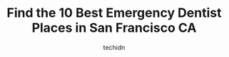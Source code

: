 ---
layout: ampstory
image: https://i0.wp.com/www.depkes.org/wp-content/uploads/2023/06/emergency-dentist-0-in-san-francisco-ca-1685764139.jpeg?resize=640,853
author: techidn
featured: false
description: Discover the impressive array of Emergency Dentist options in San Francisco CA, where you can find 10 of the largest Emergency Dentist establishments in the area. From renowned classics to h
title: Find the 10 Best Emergency Dentist Places in San Francisco CA
cover:
   title: Find the 10 Best Emergency Dentist Places in San Francisco CA
   subtitle: Rickpate
   background: https://www.depkes.org/wp-content/uploads/2023/06/emergency-dentist-0-in-san-francisco-ca-1685764139.jpeg

pages: 
 - layout: thirds
   top: <h1>#1 Union Street Dental Care</h1>
   bottom: "<p>BEST Dental office!Staff utterly professional ~ my new DDS Desmond is very accurate, and Courteous. I am always taken aback by not only how incredibly genteel everyone is</p>"
   background: https://www.depkes.org/wp-content/uploads/2023/06/emergency-dentist-1-in-san-francisco-ca-1685764141.jpeg
   backgroundblur: true
 - layout: thirds
   top: <h1>#2 Open Wide San Francisco Dentistry</h1>
   bottom: "<p>Dr. Sabo is literally the best dentist ever! Ive been with her for over a decade. Super knowledgeable and accurate with diagnosis and treatments. She wont do any un</p>"
   background: https://www.depkes.org/wp-content/uploads/2023/06/emergency-dentist-2-in-san-francisco-ca-1685764141.jpeg
   cta:
      link: https://www.depkes.org/blog/find-the-10-best-emergency-dentist-places-in-san-francisco-ca/
      text: Find the 10 Best Emergency Dentist Places in San Francisco CA
 - layout: thirds
   top: <h1>#3 Dental Health of San Francisco</h1>
   bottom: "<p>2407 Noriega St, San Francisco, CA 94122, United States</p>"
   background: https://www.depkes.org/wp-content/uploads/2023/06/emergency-dentist-3-in-san-francisco-ca-1685764141.jpeg
   cta:
      link: https://www.depkes.org/blog/find-the-10-best-emergency-dentist-places-in-san-francisco-ca/
      text: Find the 10 Best Emergency Dentist Places in San Francisco CA
 - layout: thirds
   top: <h1>#4 Cory Stacpoole, D.D.S.</h1>
   bottom: "<p>500 Sutter St #707, San Francisco, CA 94102, United States</p>"
   background: https://images.unsplash.com/photo-1591393223703-56fe1347ac62?ixlib=rb-4.0.3&ixid=MnwxMjA3fDB8MHxwaG90by1wYWdlfHx8fGVufDB8fHx8&auto=format&fit=crop&w=640&h=853&q=80
   cta:
      link: https://www.depkes.org/blog/find-the-10-best-emergency-dentist-places-in-san-francisco-ca/
      text: Find the 10 Best Emergency Dentist Places in San Francisco CA
 - layout: thirds
   top: <h1>#5 Emergency Dental Care San Francisco</h1>
   bottom: "<p>500 Sutter St #707, San Francisco, CA 94108, United States</p>"
   background: https://images.unsplash.com/photo-1574169208507-84376144848b?ixlib=rb-4.0.3&ixid=MnwxMjA3fDB8MHxwaG90by1wYWdlfHx8fGVufDB8fHx8&auto=format&fit=crop&w=640&h=853&q=80
   cta:
      link: https://www.depkes.org/blog/find-the-10-best-emergency-dentist-places-in-san-francisco-ca/
      text: Find the 10 Best Emergency Dentist Places in San Francisco CA
 - layout: thirds
   top: <h1>#6 Emergency Dentist San Francisco</h1>
   bottom: "<p>1315 Egbert Ave, San Francisco, CA 94124, United States</p>"
   background: https://images.unsplash.com/photo-1541356665065-22676f35dd40?ixlib=rb-4.0.3&ixid=MnwxMjA3fDB8MHxwaG90by1wYWdlfHx8fGVufDB8fHx8&auto=format&fit=crop&w=640&h=853&q=80
   cta:
      link: https://www.depkes.org/blog/find-the-10-best-emergency-dentist-places-in-san-francisco-ca/
      text: Find the 10 Best Emergency Dentist Places in San Francisco CA
 - layout: thirds
   top: <h1>#7 Dr. Tiffany Nguyen, DDS</h1>
   bottom: "<p>490 Post St STE 830, San Francisco, CA 94102, United States</p>"
   background: https://images.unsplash.com/photo-1608411404720-c8f0417bcdba?ixlib=rb-4.0.3&ixid=MnwxMjA3fDB8MHxwaG90by1wYWdlfHx8fGVufDB8fHx8&auto=format&fit=crop&w=640&h=853&q=80
   cta:
      link: https://www.depkes.org/blog/find-the-10-best-emergency-dentist-places-in-san-francisco-ca/
      text: Find the 10 Best Emergency Dentist Places in San Francisco CA
 - layout: thirds
   middle: Continue reading...
   background: https://images.unsplash.com/photo-1546497974-b213c9efb599?ixlib=rb-4.0.3&ixid=MnwxMjA3fDB8MHxwaG90by1wYWdlfHx8fGVufDB8fHx8&auto=format&fit=crop&w=640&h=853&q=80
   cta:
      link: https://www.depkes.org/blog/find-the-10-best-emergency-dentist-places-in-san-francisco-ca/
      text: Find the 10 Best Emergency Dentist Places in San Francisco CA
      
---